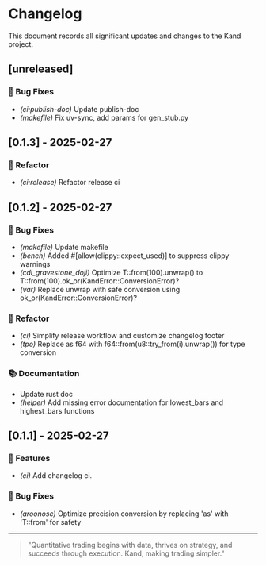 # Changelog

This document records all significant updates and changes to the Kand project.

## [unreleased]

### 🐛 Bug Fixes

- *(ci:publish-doc)* Update publish-doc
- *(makefile)* Fix uv-sync, add params for gen_stub.py

## [0.1.3] - 2025-02-27

### 🚜 Refactor

- *(ci:release)* Refactor release ci

## [0.1.2] - 2025-02-27

### 🐛 Bug Fixes

- *(makefile)* Update makefile
- *(bench)* Added #[allow(clippy::expect_used)] to suppress clippy warnings
- *(cdl_gravestone_doji)* Optimize T::from(100).unwrap() to T::from(100).ok_or(KandError::ConversionError)?
- *(var)* Replace unwrap with safe conversion using ok_or(KandError::ConversionError)?

### 🚜 Refactor

- *(ci)* Simplify release workflow and customize changelog footer
- *(tpo)* Replace as f64 with f64::from(u8::try_from(i).unwrap()) for type conversion

### 📚 Documentation

- Update rust doc
- *(helper)* Add missing error documentation for lowest_bars and highest_bars functions

## [0.1.1] - 2025-02-27

### 🚀 Features

- *(ci)* Add changelog ci.

### 🐛 Bug Fixes

- *(aroonosc)* Optimize precision conversion by replacing 'as' with 'T::from' for safety

---

> "Quantitative trading begins with data, thrives on strategy, and succeeds through execution. Kand, making trading simpler."
